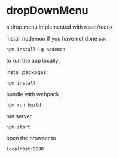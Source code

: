 # dropDownMenu
a drop menu implemented with react/redux

install nodemon if you have not done so:
```
npm install -g nodemon
```

to run the app locally:

install packages
```
npm install
```

bundle with webpack

```
npm run build
```

run server 
```
npm start
```

open the browser to 
```
localhost:9090
```
